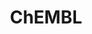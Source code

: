 ---
layout: default
bigquery: https://console.cloud.google.com/bigquery?p=patents-public-data&d=ebi_chembl&page=dataset
citation: '"The ChEMBL database in 2017." Anna Gaulton, Anne Hersey, Michał Nowotka,
  A Patrícia Bento, Jon Chambers, David Mendez, Prudence Mutowo, Francis Atkinson,
  Louisa J Bellis, Elena Cibrián-Uhalte, Mark Davies, Nathan Dedman, Anneli Karlsson,
  María Paula Magariños, John P Overington, George Papadatos, Ines Smit, Andrew R
  Leach Nucleic acids Research (2017) 45 (Database Issue), D945-D954'
contributors: European Bioinformatics Institute
cost: None
description: ChEMBL Data is a manually curated database of small molecules used in
  drug discovery, including information about existing patented drugs.
documentation: 'schema: https://www.ebi.ac.uk/chembl/db_schema


  '
last_edit: 04/13/2022, 08:32:33
location: https://console.cloud.google.com/marketplace/product/google_patents_public_datasets/chembl
maintained_by: EMBL-EBI, an outstation of European Molecular Biology Laboratory
related_publications: '

  ChEMBL: towards direct deposition of bioassay data.


  Mendez D, Gaulton A, Bento AP, Chambers J, De Veij M, Félix E, Magariños MP, Mosquera
  JF, Mutowo P, Nowotka M, Gordillo-Marañón M, Hunter F, Junco L, Mugumbate G, Rodriguez-Lopez
  M, Atkinson F, Bosc N, Radoux CJ, Segura-Cabrera A, Hersey A, Leach AR.


  — Nucleic Acids Res. 2019; 47(D1):D930-D940. doi: 10.1093/nar/gky1075

  '
schema_fields:
- related_tid
- natural_product
- max_phase_for_ind
- pref_name
- bto_id
- warning_type
- l7
- trade_name
- protein_class_synonym
- parent_id
- uo_units
- full_molformula
- parameter_type
- molecule_type
- mol_irac_id
- targrel_id
- status
- who_extra
- organism
- data_validity_comment
- compd_id
- mol_frac_id
- published_type
- smid
- drug_record_id
- applicant_full_name
- standard_inchi_key
- qed_weighted
- year
- acd_most_apka
- rtb
- previous_company
- withdrawn_reason
- l8
- metabolite_record_id
- hba
- record_id
- mec_id
- site_residues
- text_value
- definition
- ap_id
- path
- ddd_units
- level4
- set_name
- idx
- standard_relation
- helm_notation
- ddd_id
- inorganic_flag
- first_page
- mol_hrac_id
- domain_type
- protclasssyn_id
- comments
- doi
- res_stem_id
- hrac_code
- sitecomp_id
- polymer_flag
- tax_id
- activity_comment
- heavy_atoms
- met_conversion
- version
- cell_source_organism
- compound_name
- potential_duplicate
- drugind_id
- synonyms
- chembl_id
- alert_set_id
- ridx
- priority
- action_type
- updated_on
- num_ro5_violations
- country
- level1
- annotation
- parent_go_id
- active_molregno
- company
- cell_name
- level5
- le
- chebi_par_id
- caloha_id
- lle
- max_phase
- journal
- level3_description
- ref_type
- direct_interaction
- src_id
- published_value
- description
- last_active
- normal_range_min
- patent_id
- warning_id
- species_group_flag
- issue
- full_mwt
- therapeutic_flag
- usan_stem_id
- go_id
- std_act_id
- drug_substance_flag
- cellosaurus_id
- cell_ontology_id
- oc_id
- patent_no
- prod_pat_id
- standard_inchi
- mc_target_name
- pubmed_id
- tbl
- canonical_smiles
- parent_type
- ref_id
- assay_source
- variant_id
- assay_test_type
- research_stem
- sequence
- formulation_id
- db_source
- efo_id
- l5
- withdrawn_year
- stat
- parent_molregno
- substrate_record_id
- mutation
- indref_id
- molecular_mechanism
- cell_source_tax_id
- protein_class_desc
- usan_substem
- clo_id
- sequence_md5sum
- bei
- black_box_warning
- level4_description
- assay_organism
- alogp
- met_id
- cidx
- ddd_comment
- class_type
- assay_id
- mesh_id
- homologue
- mc_organism
- frac_code
- tid
- standard_text_value
- ro3_pass
- l3
- warning_country
- mecref_id
- accession
- ingredient
- num_alerts
- ddd_admr
- withdrawn_flag
- metref_id
- toid
- domain_id
- submission_date
- compsyn_id
- activity_id
- cell_id
- mc_target_type
- syn_type
- title
- rgid
- target_type
- type
- approval_date
- ass_cls_map_id
- standard_value
- dosed_ingredient
- site_name
- assay_strain
- first_approval
- chirality
- src_short_name
- source
- usan_year
- relationship
- route
- prediction_method
- parenteral
- log_id
- assay_tax_id
- num_lipinski_ro5_violations
- oral
- orig_description
- as_id
- units
- molsyn_id
- site_id
- l2
- hrac_class_id
- activity_count
- bao_id
- src_description
- alert_name
- entity_type
- cx_most_apka
- published_relation
- cx_logd
- major_class
- qudt_units
- disease_efficacy
- who_name
- name
- job_id
- predbind_id
- acd_logd
- last_page
- relation
- domain_description
- doc_type
- first_in_class
- delist_flag
- level2_description
- tid_fixed
- alert_id
- pathway_key
- smarts
- cx_logp
- molfile
- innovator_company
- enzyme_name
- updated_by
- tissue_id
- binding_site_comment
- src_assay_id
- irac_class_id
- nda_type
- molecular_species
- confidence_score
- selectivity_comment
- efo_term
- targcomp_id
- mc_tax_id
- entity_id
- dosage_form
- mw_monoisotopic
- doc_id
- authors
- l6
- class_level
- uberon_id
- normal_range_max
- pchembl_value
- domain_name
- standard_units
- upper_value
- mechanism_comment
- cx_most_bpka
- frac_class_id
- component_type
- mesh_heading
- isoform
- start_position
- standard_flag
- active_ingredient
- cl_lincs_id
- level3
- volume
- enzyme_tid
- warning_description
- usan_stem
- acd_most_bpka
- published_units
- assay_type
- usan_stem_definition
- assay_class_id
- psa
- warnref_id
- standard_upper_value
- relationship_type
- cpd_str_alert_id
- end_position
- hba_lipinski
- biocomp_id
- stem_class
- comp_go_id
- bao_format
- target_desc
- patent_use_code
- component_synonym
- atc_code
- comp_class_id
- mechanism_of_action
- assay_subcellular_fraction
- curation_comment
- db_version
- component_id
- l1
- ad_type
- product_id
- aspect
- stem
- ddd_value
- value
- src_compound_id
- strength
- aidx
- curated_by
- irac_code
- topical
- level1_description
- withdrawn_country
- source_domain_id
- l4
- publication_number
- parameter_value
- patent_expire_date
- result_flag
- short_name
- assay_desc
- bao_endpoint
- mw_freebase
- warning_year
- relationship_desc
- subgroup
- mol_atc_id
- met_comment
- cell_description
- molregno
- label
- withdrawn_class
- standard_type
- hbd_lipinski
- pathway_id
- ref_url
- acd_logp
- creation_date
- abstract
- warning_class
- availability_type
- assay_param_id
- downgraded
- compound_key
- assay_category
- confidence
- indication_class
- mc_target_accession
- drug_product_flag
- actsm_id
- protein_class_id
- target_mapping
- level2
- structure_type
- assay_tissue
- prodrug
- aromatic_rings
- hbd
- sei
- assay_cell_type
- co_stem_id
- cell_source_tissue
shortname: chembl
tags:
- biotechnology
- health
- chemical
- bioinformatics
- medical
terms_of_use: CC BY-SA 3.0
title: ChEMBL
uuid: e232a192-965c-4ec9-904c-155b6dfe56c5
---
